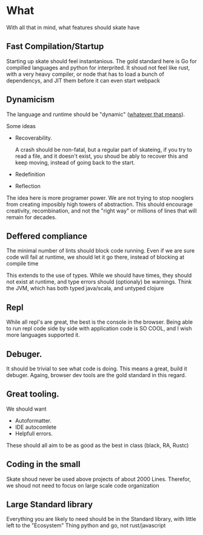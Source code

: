 # What

With all that in mind, what features should skate have

## Fast Compilation/Startup

Starting up skate should feel instantanious. The gold standard here is Go for compilled languages
and python for interprited. It shoud not feel like rust, with a very heavy compiler, or node that
has to load a bunch of dependencys, and JIT them before it can even start webpack

## Dynamicism

The language and runtime should be "dynamic" ([whatever that means](https://xkcd.com/2318/)).

Some ideas

- Recoverability.

	A crash should be non-fatal, but a regular part of skateing, if you try to read a file, and it doesn't
	exist, you shoud be ably to recover this and keep moving, instead of going back to the start.

- Redefinition
- Reflection

The idea here is more programer power. We are not trying to stop nooglers from creating imposibly high
towers of abstraction. This should encourage creativity, recombination, and not the "right way" or millions
of lines that will remain for decades.

## Deffered compliance

The minimal number of lints should block code running. Even if we are sure code will fail at runtime,
we should let it go there, instead of blocking at compile time

This extends to the use of types. While we should have times, they should not exist at runtime, and type
errors should (optionaly) be warnings. Think the JVM, which has both typed java/scala, and untyped clojure


## Repl

While all repl's are great, the best is the console in the browser. Being able to run repl code side by side
with application code is SO COOL, and I wish more languages supported it.

## Debuger.

It should be trivial to see what code is doing. This means a great, build it debuger. Againg, browser dev tools
are the gold standard in this regard.

## Great tooling.

We should want
- Autoformatter.
- IDE autocomlete
- Helpfull errors.

These should all aim to be as good as the best in class (black, RA, Rustc)

## Coding in the small

Skate shoud never be used above projects of about 2000 Lines. Therefor, we shoud not need to focus on large 
scale code organization

## Large Standard library

Everything you are likely to need should be in the Standard library, with little left to the "Ecosystem"
Thing python and go, not rust/javascript
